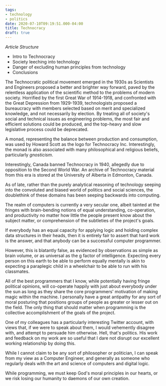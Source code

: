 ```yaml
---
tags:
- technology
- politics
date: 2020-07-10T09:19:51.000-04:00
title: Technocracy
draft: true
---
```


_Article Structure_

* Intro to Technocracy
* Society leeching into technology
* Danger of excluding human principles from technology
* Conclusions

The Technocratic political movement emerged in the 1930s as Scientists and
Engineers proposed a better and brighter way forward, paved by the relentless
application of the scientific method to the problems of modern society.
Horrified by the first Great War of 1914-1918, and confronted with the Great
Depression from 1929-1939, technologists proposed a bureaucracy with members
selected based on merit and specialized knowledge, and not necessarily by
election. By treating all of society's social and technical issues as
engineering problems, the most fair and efficient solutions could be produced,
and the top-heavy and slow legislative process could be deprecated.

A monad, representing the balance between production and consumption, was used
by Howard Scott as the logo for Technocracy Inc. Interestingly, the monad is 
also associated with many philosophical and religious beliefs, particularly 
_gnosticism_.

Interestingly, Canada banned Technocracy in 1940, allegedly due to opposition to
the Second World War. An archive of Technocracy material from this era is stored
at the University of Alberta in Edmonton, Canada.

As of late, rather than the purely analytical reasoning of technology seeping
into the convoluted and biased world of politics and social sciences, the
doublethink of these domains has been seeping backwards into computing.

The realm of computers is currently a very secular one, albeit tainted at the
fringes with brain-bending notions of equal understanding, co-operation, and
productivity no matter how little the people present know about the subject
matter, or comprehension of the subtleties of the project's goals.

If everybody has an equal capacity for applying logic and holding complex data
structures in their heads, then it is entirely fair to assert that hard work is
the answer, and that anybody can be a successful computer programmer.

However, this is blatantly false, as evidenced by observations as simple as
brain volume, or as universal as the g factor of intelligence. Expecting every
person on this earth to be able to perform equally mentally is akin to expecting
a paraplegic child in a wheelchair to be able to run with his classmates.

All of the best programmers that I know, while potentially having fringe
political opinions, will co-operate happily with just about everybody under the
sun as long as they share the core programmers' motivation of making magic
within the machine. I personally have a great antipathy for any sort of moral
posturing that positions groups of people as greater or lesser out on the field.
The only thing that should matter when programming is the collective
accomplishment of the goals of the project.

One of my colleagues has a particularly interesting Twitter account, with views
that, if we were to speak about them, I would vehemently disagree with, and
attempt to persuade him otherwise. Hell, that's politics. His work and feedback
on my work are so useful that I dare not disrupt our excellent working
relationship by doing this.

While I cannot claim to be any sort of philosopher or politician, I can speak
from my view as a Computer Engineer, and generally as someone who regularly
deals with the art and science of computers and digital logic.

While programming, we must keep God's moral principles in our hearts, or we risk
losing our humanity to daemons of our own creation.
